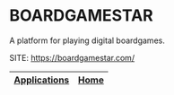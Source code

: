 # BOARDGAMESTAR

 A platform for playing digital boardgames.
 
 SITE: https://boardgamestar.com/

 | [Applications](https://portable-linux-apps.github.io/apps.html) | [Home](https://portable-linux-apps.github.io)
 | --- | --- |
